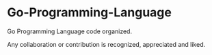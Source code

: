 # Go-Programming-Language

Go Programming Language code organized.

Any collaboration or contribution is recognized, appreciated and liked.
